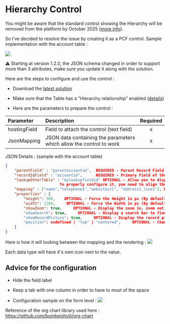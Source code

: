 # Hierarchy Control

You might be aware that the standard control showing the Hierarchy will be removed from the platform by October 2025 ([more info](https://learn.microsoft.com/en-us/power-platform/important-changes-coming#hierarchy-control-in-model-driven-apps-is-deprecated)).

So I've decided to resolve the issue by creating it as a PCF control.
Sample implementation with the account table :

![](https://carfupstorage.blob.core.windows.net/sharex/2025_03_26_23-11-25_msedge.gif)

⚠️ Starting at version 1.2.0, the JSON schema changed in order to support more than 3 attributes, make sure you update it along with the solution.

Here are the steps to configure and use the control :

- Download the [latest solution](https://github.com/carfup/PCF_HierarchyControl/releases)

- Make sure that the Table has a "Hierarchy relationship" enabled ([details](https://learn.microsoft.com/en-us/power-apps/maker/data-platform/define-query-hierarchical-data#define-hierarchical-data))

- Here are the parameters to prepare the control :

| Parameter    | Description                                                         | Required |
| :----------- | :------------------------------------------------------------------ | :------: |
| hostingField | Field to attach the control (text field)                            |    x     |
| JsonMapping  | JSON data containing the parameters which allow the control to work |    x     |

JSON Details : (sample with the account table)

```json
{
	"parentField" : "parentaccountid",  REQUIRED - Parent Record Field Link to the same Account Table (with the Hierarchy relationship enabled)
	"recordIdField" : "accountid",      REQUIRED - Primary Field of the Account table
	"lookupOtherTable" : "mylookupfieldid" OPTIONAL - Allow you to display the hierarchy for a related table (the base will be the lookup record)
						To properly configure it, you need to align the "parentField" and "recordIdField" with the lookup table definition
	"mapping" : ["name","telephone1","websiteurl", "address1_line1"], REQUIRED - List of attributes to display, first one will be the node title, others will be displayed in order
	"properties" : {
		"height": 500,    OPTIONAL - Force the Height in px (By default use the height available)
		"width": 1200,     OPTIONAL - Force the Width in px (By default use the full width available).
		"showZoom": true,     OPTIONAL - Display the zoom in, zoom out, fit to screen buttons (Default value : false)
		"showSearch": true,     OPTIONAL - Display a search bar to find a node in the hierarchy (Default value : false)
        "showRecordPicture": true,     OPTIONAL - Display the record picture instead of the initials (Default value : false)
		"position": undefined | "top" | "centered",     OPTIONAL - Change the position of the hierarchical view : Top (center on the top parent record), centered or nothing focus on the current record
	}
}
```

Here is how it will looking between the mapping and the rendering :
![](https://carfupstorage.blob.core.windows.net/sharex/2025_02_10_17-04-01_POWERPNT.png)



Each data type will have it's own icon next to the value.

## Advice for the configuration

- Hide the field label
- Keep a tab with one column in order to have to most of the space

- Configuration sample on the form level :
![](https://carfupstorage.blob.core.windows.net/sharex/2025_03_26_21-59-31_msedge.png)

Reference of the org chart library used here : https://github.com/bumbeishvili/org-chart
